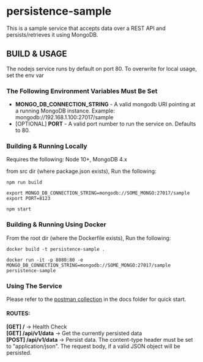 # persistence-sample

This is a sample service that accepts data over a REST API and persists/retrieves it using MongoDB.

## BUILD & USAGE

The nodejs service runs by default on port 80. To overwrite for local usage, set the env var

### The Following Environment Variables Must Be Set
* **MONGO_DB_CONNECTION_STRING** - A valid mongodb URI pointing at a running MongoDB instance. Example: mongodb://192.168.1.100:27017/sample
* [OPTIONAL] **PORT** - A valid port number to run the service on.  Defaults to 80.

### Building & Running Locally
Requires the following:
Node 10+, MongoDB 4.x

from src dir (where package.json exists), Run the following:
```
npm run build

export MONGO_DB_CONNECTION_STRING=mongodb://SOME_MONGO:27017/sample 
export PORT=8123

npm start
```

### Building & Running Using Docker

From the root dir (where the Dockerfile exists), Run the following:

```
docker build -t persistence-sample .

docker run -it -p 8080:80 -e MONGO_DB_CONNECTION_STRING=mongodb://SOME_MONGO:27017/sample persistence-sample
```

### Using The Service

Please refer to the [postman collection](./docs/Persistence&#32;Sample.postman_collection.json) in the docs folder for quick start.

#### ROUTES:

**[GET] /** -> Health Check
<br>
**[GET] /api/v1/data** -> Get the currently persisted data
<br>
**[POST] /api/v1/data** -> Persist data.  The content-type header must be set to "application/json".  The request body, if a valid JSON object will be persisted.

